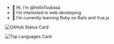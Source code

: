 - 👋 Hi, I’m @helloTsubasa
- 👀 I’m interested in web developing
- 🌱 I’m currently learning Ruby on Rails and Vue.js

![GitHub Status Card](https://github-readme-stats.vercel.app/api?username=helloTsubasa&show_icons=true&count_private=true)

![Top Languages Card](https://github-readme-stats.vercel.app/api/top-langs/?username=helloTsubasa)

<!---
- 💞️ I’m looking to collaborate on ...
- 📫 How to reach me ...
--->

<!---
helloTsubasa/helloTsubasa is a ✨ special ✨ repository because its `README.md` (this file) appears on your GitHub profile.
You can click the Preview link to take a look at your changes.
--->
